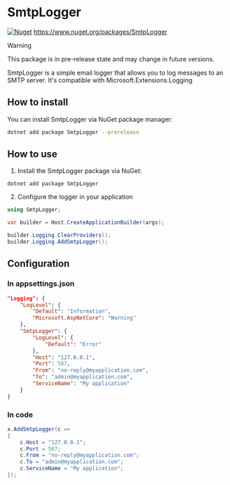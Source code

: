 # SmtpLogger 
[![Nuget](https://img.shields.io/nuget/v/SmtpLogger)](https://www.nuget.org/packages/SmtpLogger)
https://www.nuget.org/packages/SmtpLogger


> [!WARNING] 
> This package is in pre-release state and may change in future versions.


SmtpLogger is a simple email logger that allows you to log messages to an SMTP server.
It's compatible with Microsoft.Extensions.Logging

## How to install

You can install SmtpLogger via NuGet package manager:

```bash
dotnet add package SmtpLogger --prerelease
```

## How to use

1. Install the SmtpLogger package via NuGet:
```
dotnet add package SmtpLogger
```

2. Configure the logger in your application
```csharp
using SmtpLogger;

var builder = Host.CreateApplicationBuilder(args);

builder.Logging.ClearProviders();
builder.Logging.AddSmtpLogger();
```

## Configuration

### In appsettings.json

```json
"Logging": {
    "LogLevel": {
        "Default": "Information",
        "Microsoft.AspNetCore": "Warning"
    },
    "SmtpLogger": {
        "LogLevel": {
            "Default": "Error"
        },
        "Host": "127.0.0.1",
        "Port": 587,
        "From": "no-reply@myapplication.com",
        "To": "admin@myapplication.com",
        "ServiceName": "My application"
    }
}
```

### In code
```csharp
x.AddSmtpLogger(c =>
{
    c.Host = "127.0.0.1";
    c.Port = 587;
    c.From = "no-reply@myapplication.com";
    c.To = "admin@myapplication.com";
    c.ServiceName = "My application";
});
```